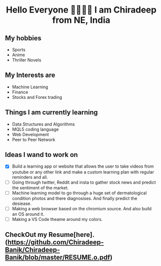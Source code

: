 # <div align="center"> Hello Everyone 👋🏿👋🏿 I am Chiradeep from NE, India </div>

## My hobbies 
- Sports
- Anime
- Thriller Novels

## My Interests are 
- Machine Learning 
- Finance
- Stocks and Forex trading

## Things I am currently learning
- Data Structures and Algorithms
- MQL5 coding language
- Web Development
- Peer to Peer Network

## Ideas I wand to work on

- [x] Build a learning app or website that allows the user to take videos from youtube or any other link and make a custom learning plan with regular reminders and all.
- [ ] Going through twitter, Reddit and insta to gather stock news and predict the sentiment of the market.
- [ ] Machine learning model to go through a huge set of dermatological condition photos and there diagnosises. And finally predict the desiease.
- [ ] Making a web browser based on the chromium source. And also build an OS around it.
- [ ] Making a VS Code theame around my colors.

## CheckOut my Resume[here].(https://github.com/Chiradeep-Banik/Chiradeep-Banik/blob/master/RESUME.o.pdf)
